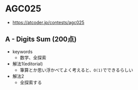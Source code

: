 # AGC025
* https://atcoder.jp/contests/agc025


## A - Digits Sum (200点)
* keywords
  - 数学、全探索
* 解法1(editorial)
  - 筆算とか思い浮かべてよく考えると、`O(1)`でできるらしい
* 解法2
  - 全探索する
